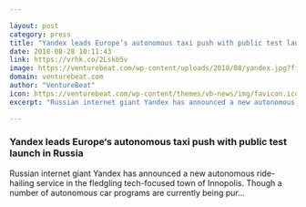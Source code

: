 ```yaml
---

layout: post
category: press
title: "Yandex leads Europe‘s autonomous taxi push with public test launch in Russia"
date: 2018-08-28 10:11:43
link: https://vrhk.co/2Lskb5v
image: https://venturebeat.com/wp-content/uploads/2018/08/yandex.jpg?fit=2561%2C1577&strip=all
domain: venturebeat.com
author: "VentureBeat"
icon: https://venturebeat.com/wp-content/themes/vb-news/img/favicon.ico
excerpt: "Russian internet giant Yandex has announced a new autonomous ride-hailing service in the fledgling tech-focused town of Innopolis. Though a number of autonomous car programs are currently being pur…"

---
```


### Yandex leads Europe‘s autonomous taxi push with public test launch in Russia

Russian internet giant Yandex has announced a new autonomous ride-hailing service in the fledgling tech-focused town of Innopolis. Though a number of autonomous car programs are currently being pur…